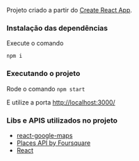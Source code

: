 Projeto criado a partir do [Create React App](https://github.com/facebook/create-react-app).

### Instalação das dependências

Execute o comando  

```npm i```

### Executando o projeto

Rode o comando ```npm start```

E utilize a porta [http://localhost:3000/](http://localhost:3000/)

### Libs e APIS utilizados no projeto

- [react-google-maps](https://github.com/tomchentw/react-google-maps)
- [Places API by Foursquare](https://developer.foursquare.com/docs)
- [React](https://reactjs.org/)
